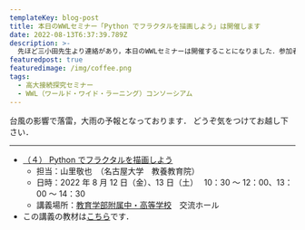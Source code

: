 ```yaml
---
templateKey: blog-post
title: 本日のWWLセミナー「Python でフラクタルを描画しよう」は開催します
date: 2022-08-13T6:37:39.789Z
description: >-
  先ほど三小田先生より連絡があり，本日のWWLセミナーは開催することになりました．参加者の皆さんは名大附属高校までお越し下さい．
featuredpost: true
featuredimage: /img/coffee.png
tags:
  - 高大接続探究セミナー
  - WWL（ワールド・ワイド・ラーニング）コンソーシアム
---
```


台風の影響で落雷，大雨の予報となっております．
どうぞ気をつけてお越し下さい．

---

- [（４） Python でフラクタルを描画しよう](/research/OER/wwl/)
  - 担当：山里敬也　（名古屋大学　教養教育院）
  - 日時：2022 年 8 月 12 日（金）、13 日（土）　 10：30 ～ 12：00、13：00 ～ 14：30
  - 講義場所：[教育学部附属中・高等学校](https://highschl.educa.nagoya-u.ac.jp/)　交流ホール
- この講義の教材は[こちら](/research/OER/wwl/)です．

